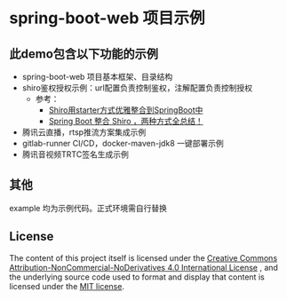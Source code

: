 # spring-boot-web 项目示例

## 此demo包含以下功能的示例

- spring-boot-web 项目基本框架、目录结构
- shiro鉴权授权示例：url配置负责控制鉴权，注解配置负责控制授权
    - 参考：
        - [Shiro用starter方式优雅整合到SpringBoot中](https://segmentfault.com/a/1190000014479154)
        - [Spring Boot 整合 Shiro ，两种方式全总结！](https://segmentfault.com/a/1190000019440231)
- 腾讯云直播，rtsp推流方案集成示例
- gitlab-runner CI/CD，docker-maven-jdk8 一键部署示例
- 腾讯音视频TRTC签名生成示例

## 其他
example 均为示例代码。正式环境需自行替换

## License

The content of this project itself is licensed under
the [Creative Commons Attribution-NonCommercial-NoDerivatives 4.0 International License](http://creativecommons.org/licenses/by-nc-nd/4.0/)
, and the underlying source code used to format and display that content is licensed under
the [MIT license](https://opensource.org/licenses/MIT).
